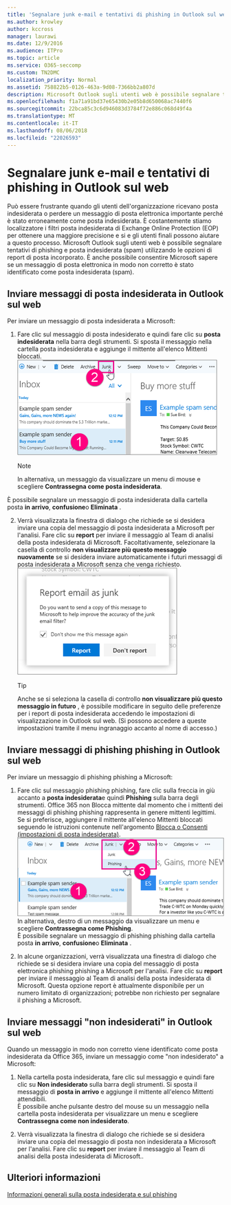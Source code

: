 ```yaml
---
title: 'Segnalare junk e-mail e tentativi di phishing in Outlook sul web '
ms.author: krowley
author: kccross
manager: laurawi
ms.date: 12/9/2016
ms.audience: ITPro
ms.topic: article
ms.service: O365-seccomp
ms.custom: TN2DMC
localization_priority: Normal
ms.assetid: 758822b5-0126-463a-9d08-7366bb2a807d
description: Microsoft Outlook sugli utenti web è possibile segnalare tentativi di phishing e posta indesiderata (spam) utilizzando le opzioni di report di posta incorporato. È anche possibile consentire Microsoft sapere se un messaggio di posta elettronica in modo non corretto è stato identificato come posta indesiderata (spam).
ms.openlocfilehash: f1a71a91bd37e65430b2e05b8d650068ac7440f6
ms.sourcegitcommit: 22bca85c3c6d946083d3784f72e886c068d49f4a
ms.translationtype: MT
ms.contentlocale: it-IT
ms.lasthandoff: 08/06/2018
ms.locfileid: "22026593"
---
```

# <a name="report-junk-email-and-phishing-scams-in-outlook-on-the-web"></a>Segnalare junk e-mail e tentativi di phishing in Outlook sul web 

Può essere frustrante quando gli utenti dell'organizzazione ricevano posta indesiderata o perdere un messaggio di posta elettronica importante perché è stato erroneamente come posta indesiderata. È costantemente stiamo localizzatore i filtri posta indesiderata di Exchange Online Protection (EOP) per ottenere una maggiore precisione e si e gli utenti finali possono aiutare a questo processo. Microsoft Outlook sugli utenti web è possibile segnalare tentativi di phishing e posta indesiderata (spam) utilizzando le opzioni di report di posta incorporato. È anche possibile consentire Microsoft sapere se un messaggio di posta elettronica in modo non corretto è stato identificato come posta indesiderata (spam).
  
## <a name="submit-junk-messages-in-outlook-on-the-web"></a>Inviare messaggi di posta indesiderata in Outlook sul web

Per inviare un messaggio di posta indesiderata a Microsoft:
  
1. Fare clic sul messaggio di posta indesiderato e quindi fare clic su **posta indesiderata** nella barra degli strumenti. Si sposta il messaggio nella cartella posta indesiderata e aggiunge il mittente all'elenco Mittenti bloccati.  ![Indica posta è posta indesiderata di Outlook sul web](media/a10ae792-aab6-4374-a041-6c3f732eb2e3.png)
  
    > [!NOTE]
    > In alternativa, un messaggio da visualizzare un menu di mouse e scegliere **Contrassegna come posta indesiderata**. 
  
È possibile segnalare un messaggio di posta indesiderata dalla cartella posta **in arrivo**, **confusione**o **Eliminata** . 
  
2. Verrà visualizzata la finestra di dialogo che richiede se si desidera inviare una copia del messaggio di posta indesiderata a Microsoft per l'analisi. Fare clic su **report** per inviare il messaggio al Team di analisi della posta indesiderata di Microsoft. Facoltativamente, selezionare la casella di controllo **non visualizzare più questo messaggio nuovamente** se si desidera inviare automaticamente i futuri messaggi di posta indesiderata a Microsoft senza che venga richiesto.  ![Segnala posta indesiderata a Microsoft da Outlook sul web](media/e8d3a9f9-6eb6-4309-ba6d-643dffdb6a33.png)
  
    > [!TIP]
    > Anche se si seleziona la casella di controllo **non visualizzare più questo messaggio in futuro** , è possibile modificare in seguito delle preferenze per i report di posta indesiderata accedendo le impostazioni di visualizzazione in Outlook sul web. (Si possono accedere a queste impostazioni tramite il menu ingranaggio accanto al nome di accesso.) 
  
## <a name="submit-phishing-scam-messages-in-outlook-on-the-web"></a>Inviare messaggi di phishing phishing in Outlook sul web

Per inviare un messaggio di phishing phishing a Microsoft:
  
1. Fare clic sul messaggio phishing phishing, fare clic sulla freccia in giù accanto a **posta indesiderata**e quindi **Phishing** sulla barra degli strumenti. Office 365 non Blocca mittente dal momento che i mittenti dei messaggi di phishing phishing rappresenta in genere mittenti legittimi. Se si preferisce, aggiungere il mittente all'elenco Mittenti bloccati seguendo le istruzioni contenute nell'argomento [Blocca o Consenti (impostazioni di posta indesiderata)](https://go.microsoft.com/fwlink/?LinkId=627572). ![Indicare un messaggio di posta elettronica è il phishing in Outlook sul web](media/959bb577-341c-41ee-a159-e46600b2cf8a.png)</br>In alternativa, destro di un messaggio da visualizzare un menu e scegliere **Contrassegna come Phishing**.</br>È possibile segnalare un messaggio di phishing phishing dalla cartella posta **in arrivo**, **confusione**o **Eliminata** . 
  
2. In alcune organizzazioni, verrà visualizzata una finestra di dialogo che richiede se si desidera inviare una copia del messaggio di posta elettronica phishing phishing a Microsoft per l'analisi. Fare clic su **report** per inviare il messaggio al Team di analisi della posta indesiderata di Microsoft. Questa opzione report è attualmente disponibile per un numero limitato di organizzazioni; potrebbe non richiesto per segnalare il phishing a Microsoft. 
    
## <a name="submit-not-junk-messages-in-outlook-on-the-web"></a>Inviare messaggi "non indesiderati" in Outlook sul web

Quando un messaggio in modo non corretto viene identificato come posta indesiderata da Office 365, inviare un messaggio come "non indesiderato" a Microsoft:
  
1. Nella cartella posta indesiderata, fare clic sul messaggio e quindi fare clic su **Non indesiderato** sulla barra degli strumenti. Si sposta il messaggio di **posta in arrivo** e aggiunge il mittente all'elenco Mittenti attendibili.</br>È possibile anche pulsante destro del mouse su un messaggio nella cartella posta indesiderata per visualizzare un menu e scegliere **Contrassegna come non indesiderato**. 
  
2. Verrà visualizzata la finestra di dialogo che richiede se si desidera inviare una copia del messaggio di posta non indesiderata a Microsoft per l'analisi. Fare clic su **report** per inviare il messaggio al Team di analisi della posta indesiderata di Microsoft.. 
    
## <a name="for-more-information"></a>Ulteriori informazioni

[Informazioni generali sulla posta indesiderata e sul phishing](https://go.microsoft.com/fwlink/p/?LinkId=270068)
  
  

